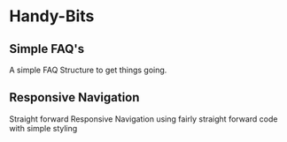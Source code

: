 # Handy-Bits

## Simple FAQ's
A simple FAQ Structure to get things going.

## Responsive Navigation
Straight forward Responsive Navigation using fairly straight forward code with simple styling